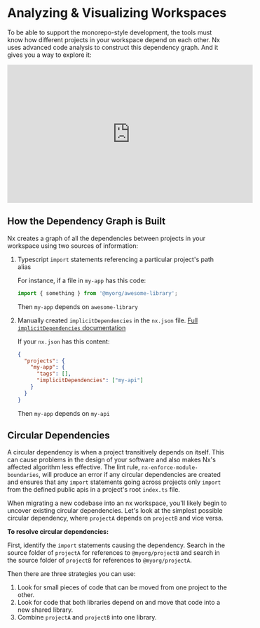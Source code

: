# Analyzing & Visualizing Workspaces

To be able to support the monorepo-style development, the tools must know how different projects in your workspace depend on each other. Nx uses advanced code analysis to construct this dependency graph. And it gives you a way to explore it:

<iframe width="560" height="315" src="https://www.youtube.com/embed/cMZ-ReC-jWU" frameborder="0" allow="accelerometer; autoplay; encrypted-media; gyroscope; picture-in-picture" allowfullscreen></iframe>

## How the Dependency Graph is Built

Nx creates a graph of all the dependencies between projects in your workspace using two sources of information:

1. Typescript `import` statements referencing a particular project's path alias

   For instance, if a file in `my-app` has this code:

   ```typescript
   import { something } from '@myorg/awesome-library';
   ```

   Then `my-app` depends on `awesome-library`

2. Manually created `implicitDependencies` in the `nx.json` file. [Full `implicitDependencies` documentation](/{{framework}}/getting-started/configuration#implicit-dependencies)

   If your `nx.json` has this content:

   ```json
   {
     "projects": {
       "my-app": {
         "tags": [],
         "implicitDependencies": ["my-api"]
       }
     }
   }
   ```

   Then `my-app` depends on `my-api`

## Circular Dependencies

A circular dependency is when a project transitively depends on itself. This can cause problems in the design of your software and also makes Nx's affected algorithm less effective. The lint rule, `nx-enforce-module-boundaries`, will produce an error if any circular dependencies are created and ensures that any `import` statements going across projects only `import` from the defined public apis in a project's root `index.ts` file.

When migrating a new codebase into an nx workspace, you'll likely begin to uncover existing circular dependencies. Let's look at the simplest possible circular dependency, where `projectA` depends on `projectB` and vice versa.

**To resolve circular dependencies:**

First, identify the `import` statements causing the dependency. Search in the source folder of `projectA` for references to `@myorg/projectB` and search in the source folder of `projectB` for references to `@myorg/projectA`.

Then there are three strategies you can use:

1. Look for small pieces of code that can be moved from one project to the other.
2. Look for code that both libraries depend on and move that code into a new shared library.
3. Combine `projectA` and `projectB` into one library.
